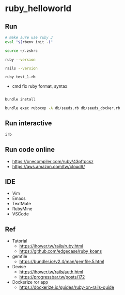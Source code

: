 # ruby_helloworld


## Run

```bash
# make sure use ruby 3
eval "$(rbenv init -)"

source ~/.zshrc 

ruby --version

rails --version
```

```bash
ruby test_1.rb
```

- cmd fix ruby format, syntax

```bash

bundle install

bundle exec rubocop -A db/seeds.rb db/seeds_docker.rb
```

## Run interactive

```bash
irb
```

## Run code online

- https://onecompiler.com/ruby/43pftpcsz
- https://aws.amazon.com/tw/cloud9/


## IDE

- Vim
- Emacs
- TextMate
- RubyMine
- VSCode


## Ref

- Tutorial
	- https://ihower.tw/rails/ruby.html
	- https://github.com/edgecase/ruby_koans
- gemfile
	- https://bundler.io/v2.4/man/gemfile.5.html
- Devise
	- https://ihower.tw/rails/auth.html
	- https://progressbar.tw/posts/172
- Dockerize ror app
	- https://dockerize.io/guides/ruby-on-rails-guide